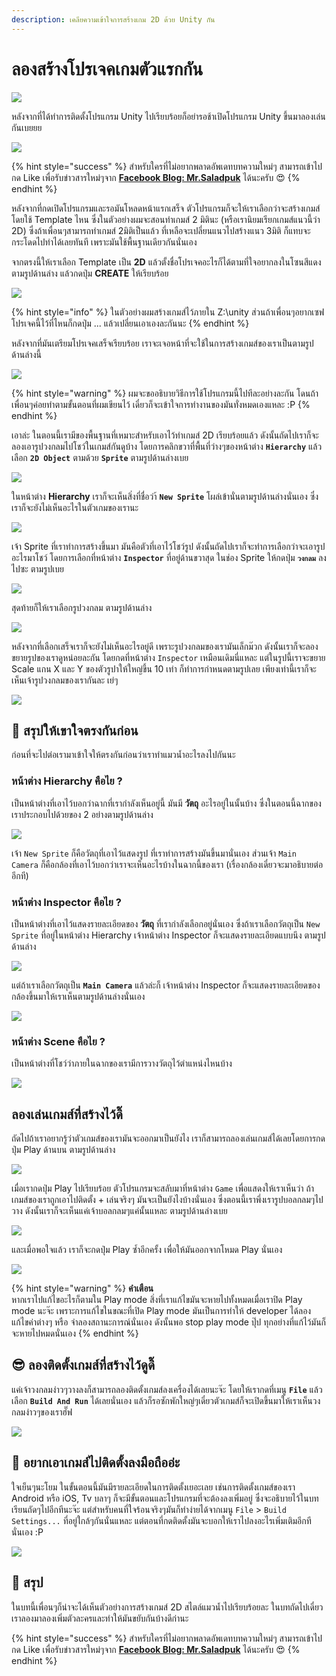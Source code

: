 ```yaml
---
description: เคลียความเข้าใจการสร้างเกม 2D ด้วย Unity กัน
---
```


# ลองสร้างโปรเจคเกมตัวแรกกัน

![](../.gitbook/assets/image%20%28498%29.png)

หลังจากที่ได้ทำการติดตั้งโปรแกรม Unity ไปเรียบร้อยก็อย่ารอช้าเปิดโปรแกรม Unity ขึ้นมาลองเล่นกันเบยยย

![](../.gitbook/assets/image%20%283%29.png)

{% hint style="success" %}
สำหรับใครที่ไม่อยากพลาดอัพเดทบทความใหม่ๆ สามารถเข้าไปกด Like เพื่อรับข่าวสารใหม่ๆจาก [**Facebook Blog: Mr.Saladpuk**](https://www.facebook.com/mr.saladpuk) ได้นะครับ 😍
{% endhint %}

หลังจากที่กดเปิดโปรแกรมและรอมันโหลดหน้าแรกเสร็จ ตัวโปรแกรมก็จะให้เราเลือกว่าจะสร้างเกมส์โดยใช้ Template ไหน ซึ่งในตัวอย่างผมจะสอนทำเกมส์ 2 มิตินะ \(หรือเรานิยมเรียกเกมส์แนวนี้ว่า 2D\) ซึ่งถ้าเพื่อนๆสามารถทำเกมส์ 2มิติเป็นแล้ว ที่เหลือจะเปลี่ยนแนวไปสร้างแนว 3มิติ ก็แทบจะกระโดดไปทำได้เลยทันที เพราะมันใช้พื้นฐานเดียวกันนั่นเอง

จากตรงนี้ให้เราเลือก Template เป็น **2D** แล้วตั้งชื่อโปรเจคอะไรก็ได้ตามที่ใจอยากลงในโซนสีแดง ตามรูปด้านล่าง แล้วกดปุ่ม **CREATE** ให้เรียบร้อย

![](../.gitbook/assets/image%20%28640%29.png)

{% hint style="info" %}
ในตัวอย่างผมสร้างเกมส์ไว้ภายใน Z:\unity ส่วนถ้าเพื่อนๆอยากเซฟโปรเจคนี้ไว้ที่ไหนก็กดปุ่ม ... แล้วเปลี่ยนเอาเองละกันนะ
{% endhint %}

หลังจากที่มันเตรียมโปรเจคเสร็จเรียบร้อย เราจะเจอหน้าที่จะใช้ในการสร้างเกมส์ของเราเป็นตามรูปด้านล่างนี้

![](../.gitbook/assets/image%20%28313%29.png)

{% hint style="warning" %}
ผมจะขออธิบายวิธีการใช้โปรแกรมนี้ไปทีละอย่างละกัน โดนถ้าเพื่อนๆค่อยทำตามขั้นตอนที่ผมเขียนไว้ เดี๋ยวก็จะเข้าใจการทำงานของมันทั่งหมดเองแหละ :P
{% endhint %}

เอาล่ะ ในตอนนี้เรามีของพื้นฐานที่เหมาะสำหรับเอาไว้ทำเกมส์ 2D เรียบร้อยแล้ว ดังนั้นถัดไปเราก็จะลองเอารูปวงกลมไปโชว์ในเกมส์กันดูบ้าง โดยการคลิกขวาที่พื้นที่ว่างๆของหน้าต่าง **`Hierarchy`** แล้วเลือก **`2D Object`** ตามด้วย **`Sprite`** ตามรูปด้านล่างเบย

![](../.gitbook/assets/image%20%28161%29.png)

ในหน้าต่าง **Hierarchy** เราก็จะเห็นสิ่งที่ชื่อว่า้ **`New Sprite`** โผล่เข้านั่นตามรูปด้านล่างนั่นเอง ซึ่งเราก็จะยังไม่เห็นอะไรในตัวเกมของเรานะ

![](../.gitbook/assets/image%20%2864%29.png)

เจ้า Sprite ที่เราทำการสร้างขึ้นมา มันคือตัวที่เอาไว้โชว์รูป ดังนั้นถัดไปเราก็จะทำการเลือกว่าจะเอารูปอะไรมาโชว์ โดยการเลือกที่หน้าต่าง **`Inspector`** ที่อยู่ด้านขวาสุด ในช่อง Sprite ให้กดปุ่ม **`วงกลม`** ลงไปซะ ตามรูปเบย

![](../.gitbook/assets/image%20%28354%29.png)

สุดท้ายก็ให้เราเลือกรูปวงกลม ตามรูปด้านล่าง

![](../.gitbook/assets/image%20%28489%29.png)

หลังจากที่เลือกเสร็จเราก็จะยังไม่เห็นอะไรอยู่ดี เพราะรูปวงกลมของเรามันเล็กม๊วก ดังนั้นเราก็จะลองขยายรูปของเราดูหน่อยละกัน โดยกดที่หน้าต่าง `Inspector` เหมือนเดิมนี่แหละ แต่ในรูปนี้เราจะขยาย Scale แกน X และ Y ของตัวรูปาให้ใหญ่ขึ้น 10 เท่า ก็ทำการกำหนดตามรูปเลย เพียงเท่านี้เราก็จะเห็นเจ้ารูปวงกลมของเรากันละ เย่ๆ

![](../.gitbook/assets/image%20%28548%29.png)

## 🤔 สรุปให้เขาใจตรงกันก่อน

ก่อนที่จะไปต่อเรามาเข้าใจให้ตรงกันก่อนว่าเราทำแมวน้ำอะไรลงไปกันนะ

### หน้าต่าง Hierarchy คือไย ?

เป็นหน้าต่างที่เอาไว้บอกว่าฉากที่เรากำลังเห็นอยู่นี้ มันมี **วัตถุ** อะไรอยู่ในนั้นบ้าง ซึ่งในตอนนี้ฉากของเราประกอบไปด้วยของ 2 อย่างตามรูปด้านล่าง

![](../.gitbook/assets/image%20%28163%29.png)

เจ้า `New Sprite` ก็คือวัตถุที่เอาไว้แสดงรูป ที่เราทำการสร้างมันขึ้นมานั่นเอง ส่วนเจ้า `Main Camera` ก็คือกล้องที่เอาไว้บอกว่าเราจะเห็นอะไรบ้างในฉากนี้ของเรา \(เรื่องกล้องเดี๋ยวจะมาอธิบายต่ออีกที\)

### หน้าต่าง Inspector คือไย ?

เป็นหน้าต่างที่เอาไว้แสดงรายละเอียดของ **วัตถุ** ที่เรากำลังเลือกอยู่นั่นเอง ซึ่งถ้าเราเลือกวัตถุเป็น `New Sprite` ที่อยู่ในหน้าต่าง Hierarchy เจ้าหน้าต่าง Inspector ก็จะแสดงรายละเอียดแบบนึง ตามรูปด้านล่าง

![](../.gitbook/assets/image%20%28424%29.png)

แต่ถ้าเราเลือกวัตถุเป็น **`Main Camera`** แล้วล่ะก็ เจ้าหน้าต่าง Inspector ก็จะแสดงรายละเอียดของกล้องขึ้นมาให้เราเห็นตามรูปด้านล่างนั่นเอง

![](../.gitbook/assets/image%20%28693%29.png)

### หน้าต่าง Scene คือไย ?

เป็นหน้าต่างที่โชว์ว่าภายในฉากของเรามีการวางวัตถุไว้ตำแหน่งไหนบ้าง

![](../.gitbook/assets/image%20%28694%29.png)

## ลองเล่นเกมส์ที่สร้างไว้ดิ๊

ถัดไปถ้าเราอยากรู้ว่าตัวเกมส์ของเรามันจะออกมาเป็นยังไง เราก็สามารถลองเล่นเกมส์ได้เลยโดยการกดปุ่ม Play ด้านบน ตามรูปด้านล่าง

![](../.gitbook/assets/image%20%28128%29.png)

เมื่อเรากดปุ่ม Play ไปเรียบร้อย ตัวโปรแกรมจะสลับมาที่หน้าต่าง `Game` เพื่อแสดงให้เราเห็นว่า ถ้าเกมส์ของเราถูกเอาไปติดตั้ง + เล่นจริงๆ มันจะเป็นยังไงบ้างนั่นเอง ซึ่งตอนนี้เราพึ่งเรารูปบอลกลมๆไปวาง ดังนั้นเราก็จะเห็นแค่เจ้าบอลกลมๆแค่นั้นแหละ ตามรูปด้านล่างเบย

![](../.gitbook/assets/image%20%28583%29.png)

และเมื่อพอใจแล้ว เราก็จะกดปุ่ม Play ซ้ำอีกครั้ง เพื่อให้มันออกจากโหมด Play นั่นเอง

![](../.gitbook/assets/image%20%28715%29.png)

{% hint style="warning" %}
**คำเตือน**  
หากเราไปแก้ไขอะไรก็ตามใน Play mode สิ่งที่เราแก้ไขมันจะหายไปทั้งหมดเมื่อเราปิด Play mode นะจ๊ะ เพราะการแก้ไขในขณะที่เปิด Play mode มันเป็นการทำให้ developer ได้ลองแก้ไขค่าต่างๆ หรือ จำลองสถานะการณ์นั่นเอง ดังนั้นพอ stop play mode ปุ๊ป ทุกอย่างที่แก้ไว้มันก็จะหายไปหมดนั่นเอง
{% endhint %}

## 😎 ลองติดตั้งเกมส์ที่สร้างไว้ดูดิ๊

แค่เจ้าวงกลมง่าวๆวางลงก็สามารถลองติดตั้งเกมส์ลงเครื่องได้เลยนะจ๊ะ โดยให้เรากดที่เมนู **`File`** แล้วเลือก **`Build And Run`** ได้เลยนั่นเอง แล้วก็รอซักพักใหญ่ๆเดี๋ยวตัวเกมส์ก็จะเปิดขึ้นมาให้เราเห็นวงกลมง่าวๆของเราฮั๊ฟ

![](../.gitbook/assets/image%20%28690%29.png)

## 🤔 อยากเอาเกมส์ไปติดตั้งลงมือถืออ่ะ

ใจเย็นๆนะโยม ในขั้นตอนนี้มันมีรายละเอียดในการติดตั้งเยอะเลย เช่นการติดตั้งเกมส์ของเรา Android หรือ iOS, Tv บลาๆ ก็จะมีขั้นตอนและโปรแกรมที่จะต้องลงเพิ่มอยู่ ซึ่งจะอธิบายไว้ในบทเรียนถัดๆไปอีกทีนะจ๊ะ แต่สำหรับคนที่ใจร้อนจริงๆมันก็ทำง่ายได้จากเมนู `File` &gt; `Build Settings...` ที่อยู่ใกล้ๆกันนั่นแหละ แต่ตอนที่กดติดตั้งมันจะบอกให้เราไปลงอะไรเพิ่มเติมอีกทีนั่นเอง :P 

![](../.gitbook/assets/image%20%28305%29.png)

## 🎯 สรุป

ในบทนี้เพื่อนๆก็น่าจะได้เห็นตัวอย่างการสร้างเกมส์ 2D สไตล์แมวน้ำไปเรียบร้อยละ ในบทถัดไปเดี๋ยวเราลองมาลองเพิ่มตัวละครและทำให้มันขยับกันบ้างดีก่านะ

{% hint style="success" %}
สำหรับใครที่ไม่อยากพลาดอัพเดทบทความใหม่ๆ สามารถเข้าไปกด Like เพื่อรับข่าวสารใหม่ๆจาก [**Facebook Blog: Mr.Saladpuk**](https://www.facebook.com/mr.saladpuk) ได้นะครับ 😍
{% endhint %}

